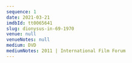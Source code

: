 ```yaml
---
sequence: 1
date: 2021-03-21
imdbId: tt0065641
slug: dionysus-in-69-1970
venue: null
venueNotes: null
medium: DVD
mediumNotes: 2011 | International Film Forum
---
```



